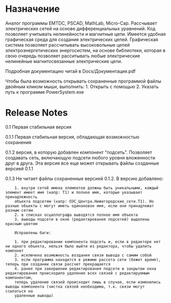 # Назначение

Аналог программы EMTDC, PSCAD, MathLab, Micro-Cap.
Рассчывает электрических сетей на основе дифференциальных уравнений.
Код позволяет учитывать нелинейности и магнитные цепи.
Имеется удобная графическая среда для создания электрических цепей. Графическая система позволяет рассчитывать высоковольные цепей электроэнергетических энергосистем, на основе библиотеки, которая в свою очередь позволяет расситывать любые электрические нелинейные магнитосвязанные электрические цепи.

Подробная документацию читай в Docs/Документация.pdf

Чтобы была возможность открывать сохраненные программой файлы двойным кликом мыши, выполнить:
	1. Открыть с помощью
	2. Указать путь к программе PowerSystem.exe
	
# Release Notes
0.1     Первая стабильная версия

0.1.1	Первая стабильная версия, обладающая возможностью сохранения

0.1.2	версия, в которую добавлен компонент "подсеть". Позволяет создавать сеть, включающую подсети любого уровня вложенности друг в друга.
		Эта версия все еще может открывать файлы созданные версией 0.1.1

0.1.3	Не читает файлы сохраненные версией 0.1.2. 
		В версию добавлено:
		
		1. внутри сетей имена элементов должны быть уникальными, каждый элемент имеет имя (напр: T1) и полное имя, которые указывает принадлежность
		объекта подсетям (напр: ОЭС_Центра.Нижегородские_сети.Т1). Но разные объекты с могут иметь одинаковое имя, если они принадлежат разным сетям
		2. в списках осциллографа выводятся полное имя объекта
		3. выводы подсети в окне (редактирования подсетей) выделены красным цветом
		
		Исправлены баги:
		
		1. при редактировании компонента подсеть и, если в редакторе нет ни одного объекта, нельзя было выйти из редактора, чтобы удалить компонет
		2. исключена возможность воздания связи вывода с самим собой
		3. если программа находится в режиме рассета сети (бежит время), теперь при создании связи рассчет прекращается
		4. ранее при завершении редактирования подсети и закрытии окна редактирования происходило удаление всех связей с редактируемым компонентом,
		теперь удаление связей происходит лишь в случае, если изменились выводы компонента (чистка связей необходима, т.к. связи могут ссылаться на 
		удаленные выводы)